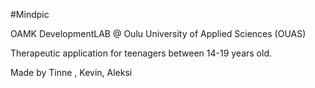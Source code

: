 #Mindpic


OAMK DevelopmentLAB @ Oulu University of Applied Sciences (OUAS)

Therapeutic application for teenagers between 14-19 years old.

Made by Tinne , Kevin, Aleksi